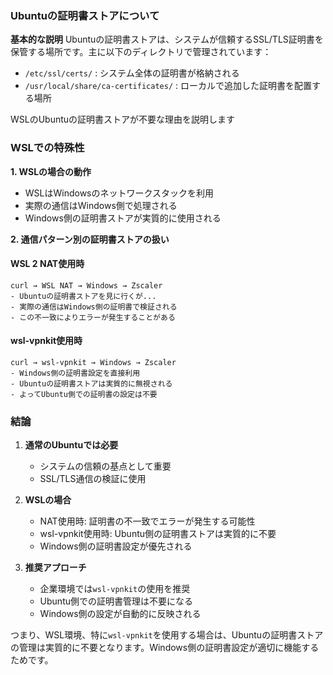 ### Ubuntuの証明書ストアについて

**基本的な説明**
Ubuntuの証明書ストアは、システムが信頼するSSL/TLS証明書を保管する場所です。主に以下のディレクトリで管理されています：
- `/etc/ssl/certs/` : システム全体の証明書が格納される
- `/usr/local/share/ca-certificates/` : ローカルで追加した証明書を配置する場所

WSLのUbuntuの証明書ストアが不要な理由を説明します

### WSLでの特殊性

**1. WSLの場合の動作**
- WSLはWindowsのネットワークスタックを利用
- 実際の通信はWindows側で処理される
- Windows側の証明書ストアが実質的に使用される

**2. 通信パターン別の証明書ストアの扱い**

#### WSL 2 NAT使用時
```plaintext
curl → WSL NAT → Windows → Zscaler
- Ubuntuの証明書ストアを見に行くが...
- 実際の通信はWindows側の証明書で検証される
- この不一致によりエラーが発生することがある
```

#### wsl-vpnkit使用時
```plaintext
curl → wsl-vpnkit → Windows → Zscaler
- Windows側の証明書設定を直接利用
- Ubuntuの証明書ストアは実質的に無視される
- よってUbuntu側での証明書の設定は不要
```

### 結論

1. **通常のUbuntuでは必要**
   - システムの信頼の基点として重要
   - SSL/TLS通信の検証に使用

2. **WSLの場合**
   - NAT使用時: 証明書の不一致でエラーが発生する可能性
   - wsl-vpnkit使用時: Ubuntu側の証明書ストアは実質的に不要
   - Windows側の証明書設定が優先される

3. **推奨アプローチ**
   - 企業環境では`wsl-vpnkit`の使用を推奨
   - Ubuntu側での証明書管理は不要になる
   - Windows側の設定が自動的に反映される

つまり、WSL環境、特に`wsl-vpnkit`を使用する場合は、Ubuntuの証明書ストアの管理は実質的に不要となります。Windows側の証明書設定が適切に機能するためです。